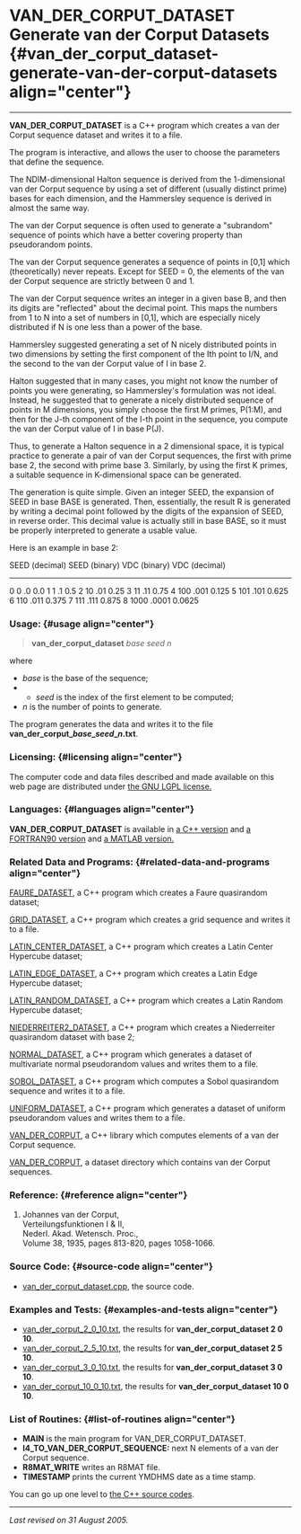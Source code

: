 VAN\_DER\_CORPUT\_DATASET\
Generate van der Corput Datasets {#van_der_corput_dataset-generate-van-der-corput-datasets align="center"}
================================

------------------------------------------------------------------------

**VAN\_DER\_CORPUT\_DATASET** is a C++ program which creates a van der
Corput sequence dataset and writes it to a file.

The program is interactive, and allows the user to choose the parameters
that define the sequence.

The NDIM-dimensional Halton sequence is derived from the 1-dimensional
van der Corput sequence by using a set of different (usually distinct
prime) bases for each dimension, and the Hammersley sequence is derived
in almost the same way.

The van der Corput sequence is often used to generate a "subrandom"
sequence of points which have a better covering property than
pseudorandom points.

The van der Corput sequence generates a sequence of points in \[0,1\]
which (theoretically) never repeats. Except for SEED = 0, the elements
of the van der Corput sequence are strictly between 0 and 1.

The van der Corput sequence writes an integer in a given base B, and
then its digits are "reflected" about the decimal point. This maps the
numbers from 1 to N into a set of numbers in \[0,1\], which are
especially nicely distributed if N is one less than a power of the base.

Hammersley suggested generating a set of N nicely distributed points in
two dimensions by setting the first component of the Ith point to I/N,
and the second to the van der Corput value of I in base 2.

Halton suggested that in many cases, you might not know the number of
points you were generating, so Hammersley's formulation was not ideal.
Instead, he suggested that to generate a nicely distributed sequence of
points in M dimensions, you simply choose the first M primes, P(1:M),
and then for the J-th component of the I-th point in the sequence, you
compute the van der Corput value of I in base P(J).

Thus, to generate a Halton sequence in a 2 dimensional space, it is
typical practice to generate a pair of van der Corput sequences, the
first with prime base 2, the second with prime base 3. Similarly, by
using the first K primes, a suitable sequence in K-dimensional space can
be generated.

The generation is quite simple. Given an integer SEED, the expansion of
SEED in base BASE is generated. Then, essentially, the result R is
generated by writing a decimal point followed by the digits of the
expansion of SEED, in reverse order. This decimal value is actually
still in base BASE, so it must be properly interpreted to generate a
usable value.

Here is an example in base 2:

  SEED (decimal)   SEED (binary)   VDC (binary)   VDC (decimal)
  ---------------- --------------- -------------- ---------------
  0                0               .0             0.0
  1                1               .1             0.5
  2                10              .01            0.25
  3                11              .11            0.75
  4                100             .001           0.125
  5                101             .101           0.625
  6                110             .011           0.375
  7                111             .111           0.875
  8                1000            .0001          0.0625

### Usage: {#usage align="center"}

> **van\_der\_corput\_dataset** *base* *seed* *n*

where

-   *base* is the base of the sequence;
-   -   *seed* is the index of the first element to be computed;
-   *n* is the number of points to generate.

The program generates the data and writes it to the file
**van\_der\_corput\_*base*\_*seed*\_*n*.txt**.

### Licensing: {#licensing align="center"}

The computer code and data files described and made available on this
web page are distributed under [the GNU LGPL
license.](../../txt/gnu_lgpl.txt)

### Languages: {#languages align="center"}

**VAN\_DER\_CORPUT\_DATASET** is available in [a C++
version](../../master/van_der_corput_dataset/van_der_corput_dataset.md)
and [a FORTRAN90
version](../../f_src/van_der_corput_dataset/van_der_corput_dataset.md)
and [a MATLAB
version.](../../m_src/van_der_corput_dataset/van_der_corput_dataset.md)

### Related Data and Programs: {#related-data-and-programs align="center"}

[FAURE\_DATASET](../../master/faure_dataset/faure_dataset.md), a C++
program which creates a Faure quasirandom dataset;

[GRID\_DATASET](../../master/grid_dataset/grid_dataset.md), a C++
program which creates a grid sequence and writes it to a file.

[LATIN\_CENTER\_DATASET](../../master/latin_center_dataset/latin_center_dataset.md),
a C++ program which creates a Latin Center Hypercube dataset;

[LATIN\_EDGE\_DATASET](../../master/latin_edge_dataset/latin_edge_dataset.md),
a C++ program which creates a Latin Edge Hypercube dataset;

[LATIN\_RANDOM\_DATASET](../../master/latin_random_dataset/latin_random_dataset.md),
a C++ program which creates a Latin Random Hypercube dataset;

[NIEDERREITER2\_DATASET](../../master/niederreiter2_dataset/niederreiter2_dataset.md),
a C++ program which creates a Niederreiter quasirandom dataset with base
2;

[NORMAL\_DATASET](../../master/normal_dataset/normal_dataset.md), a
C++ program which generates a dataset of multivariate normal
pseudorandom values and writes them to a file.

[SOBOL\_DATASET](../../master/sobol_dataset/sobol_dataset.md), a C++
program which computes a Sobol quasirandom sequence and writes it to a
file.

[UNIFORM\_DATASET](../../master/uniform_dataset/uniform_dataset.md),
a C++ program which generates a dataset of uniform pseudorandom values
and writes them to a file.

[VAN\_DER\_CORPUT](../../master/van_der_corput/van_der_corput.md), a
C++ library which computes elements of a van der Corput sequence.

[VAN\_DER\_CORPUT](../../datasets/van_der_corput/van_der_corput.md), a
dataset directory which contains van der Corput sequences.

### Reference: {#reference align="center"}

1.  Johannes van der Corput,\
    Verteilungsfunktionen I & II,\
    Nederl. Akad. Wetensch. Proc.,\
    Volume 38, 1935, pages 813-820, pages 1058-1066.

### Source Code: {#source-code align="center"}

-   [van\_der\_corput\_dataset.cpp](van_der_corput_dataset.cpp), the
    source code.

### Examples and Tests: {#examples-and-tests align="center"}

-   [van\_der\_corput\_2\_0\_10.txt](../../datasets/van_der_corput/van_der_corput_2_0_10.txt),
    the results for **van\_der\_corput\_dataset 2 0 10**.
-   [van\_der\_corput\_2\_5\_10.txt](../../datasets/van_der_corput/van_der_corput_2_5_10.txt),
    the results for **van\_der\_corput\_dataset 2 5 10**.
-   [van\_der\_corput\_3\_0\_10.txt](../../datasets/van_der_corput/van_der_corput_3_0_10.txt),
    the results for **van\_der\_corput\_dataset 3 0 10**.
-   [van\_der\_corput\_10\_0\_10.txt](../../datasets/van_der_corput/van_der_corput_10_0_10.txt),
    the results for **van\_der\_corput\_dataset 10 0 10**.

### List of Routines: {#list-of-routines align="center"}

-   **MAIN** is the main program for VAN\_DER\_CORPUT\_DATASET.
-   **I4\_TO\_VAN\_DER\_CORPUT\_SEQUENCE:** next N elements of a van der
    Corput sequence.
-   **R8MAT\_WRITE** writes an R8MAT file.
-   **TIMESTAMP** prints the current YMDHMS date as a time stamp.

You can go up one level to [the C++ source codes](../cpp_src.md).

------------------------------------------------------------------------

*Last revised on 31 August 2005.*
